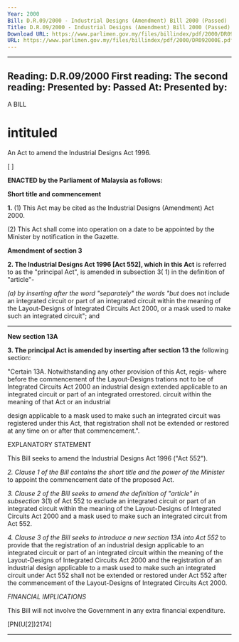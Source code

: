 ```yaml
---
Year: 2000
Bill: D.R.09/2000 - Industrial Designs (Amendment) Bill 2000 (Passed)
Title: D.R.09/2000 - Industrial Designs (Amendment) Bill 2000 (Passed)
Download URL: https://www.parlimen.gov.my/files/billindex/pdf/2000/DR092000E.pdf
URL: https://www.parlimen.gov.my/files/billindex/pdf/2000/DR092000E.pdf
---
```

---
Reading:
D.R.09/2000
First reading:
The second reading:
Presented by:
Passed At:
Presented by:
---

A BILL

# intituled

An Act to amend the Industrial Designs Act 1996.

[ ]

**ENACTED by the Parliament of Malaysia as follows:**

**Short title and commencement**

**1.** (1) This Act may be cited as the Industrial Designs
(Amendment) Act 2000.

(2) This Act shall come into operation on a date to be appointed
by the Minister by notification in the Gazette.

**Amendment of section 3**

**2. The Industrial Designs Act 1996 [Act 552], which in this Act**
is referred to as the "principal Act", is amended in subsection
3( 1) in the definition of "article"-

_(a) by inserting after the word "separately" the words "but_
does not include an integrated circuit or part of an
integrated circuit within the meaning of the Layout-Designs
of Integrated Circuits Act 2000, or a mask used to make
such an integrated circuit"; and


-----

**New section 13A**

**3. The principal Act is amended by inserting after section 13 the**
following section:

"Certain 13A. Notwithstanding any other provision of this Act,
regis- where before the commencement of the Layout-Designs
trations
not to be of Integrated Circuits Act 2000 an industrial design
extended applicable to an integrated circuit or part of an integrated
orrestored. circuit within the meaning of that Act or an industrial

design applicable to a mask used to make such an
integrated circuit was registered under this Act, that
registration shall not be extended or restored at any time
on or after that commencement.".

EXPLANATORY STATEMENT

This Bill seeks to amend the Industrial Designs Act 1996 ("Act 552").

_2._ _Clause 1 of the Bill contains the short title and the power of the Minister_
to appoint the commencement date of the proposed Act.

_3._ _Clause 2 of the Bill seeks to amend the definition of "article" in subsection_
3(1) of Act 552 to exclude an integrated circuit or part of an integrated circuit
within the meaning of the Layout-Designs of Integrated Circuits Act 2000 and
a mask used to make such an integrated circuit from Act 552.

_4._ _Clause 3 of the Bill seeks to introduce a new section 13A into Act 552_
to provide that the registration of an industrial design applicable to an integrated
circuit or part of an integrated circuit within the meaning of the Layout-Designs
of Integrated Circuits Act 2000 and the registration of an industrial design
applicable to a mask used to make such an integrated circuit under Act 552
shall not be extended or restored under Act 552 after the commencement of
the Layout-Designs of Integrated Circuits Act 2000.

_FINANCIAL IMPLICATIONS_

This Bill will not involve the Government in any extra financial expenditure.

[PN(U[2])2174]


-----

